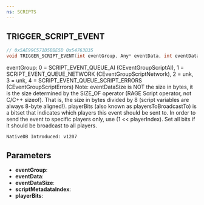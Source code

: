 ```yaml
---
ns: SCRIPTS
---
```

## TRIGGER_SCRIPT_EVENT

```c
// 0x5AE99C571D5BBE5D 0x54763B35
void TRIGGER_SCRIPT_EVENT(int eventGroup, Any* eventData, int eventDataSize, int scriptMetadataIndex, int* playerBits);
```

eventGroup: 0 = SCRIPT_EVENT_QUEUE_AI (CEventGroupScriptAI), 1 = SCRIPT_EVENT_QUEUE_NETWORK (CEventGroupScriptNetwork), 2 = unk, 3 = unk, 4 = SCRIPT_EVENT_QUEUE_SCRIPT_ERRORS (CEventGroupScriptErrors)
Note: eventDataSize is NOT the size in bytes, it is the size determined by the SIZE_OF operator (RAGE Script operator, not C/C++ sizeof). That is, the size in bytes divided by 8 (script variables are always 8-byte aligned!).
playerBits (also known as playersToBroadcastTo) is a bitset that indicates which players this event should be sent to. In order to send the event to specific players only, use (1 << playerIndex). Set all bits if it should be broadcast to all players.

```
NativeDB Introduced: v1207
```

## Parameters
* **eventGroup**:
* **eventData**:
* **eventDataSize**:
* **scriptMetadataIndex**:
* **playerBits**:
